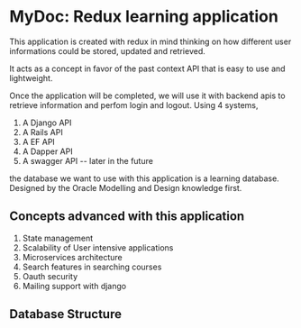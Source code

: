 # MyDoc: Redux learning application

This application is created with redux in mind thinking on how different user informations could be stored, updated and retrieved.

It acts as a concept in favor of the past context API that is easy to use and lightweight.

Once the application will be completed, we will use it with backend apis to retrieve information and perfom login and logout. Using 4 systems,

1. A Django API
2. A Rails API
3. A EF API
4. A Dapper API
5. A swagger API -- later in the future

the database we want to use with this application is a learning database. Designed by the Oracle Modelling and Design knowledge first.

## Concepts advanced with this application

1. State management
2. Scalability of User intensive applications
3. Microservices architecture
4. Search features in searching courses
5. Oauth security
6. Mailing support with django

## Database Structure

